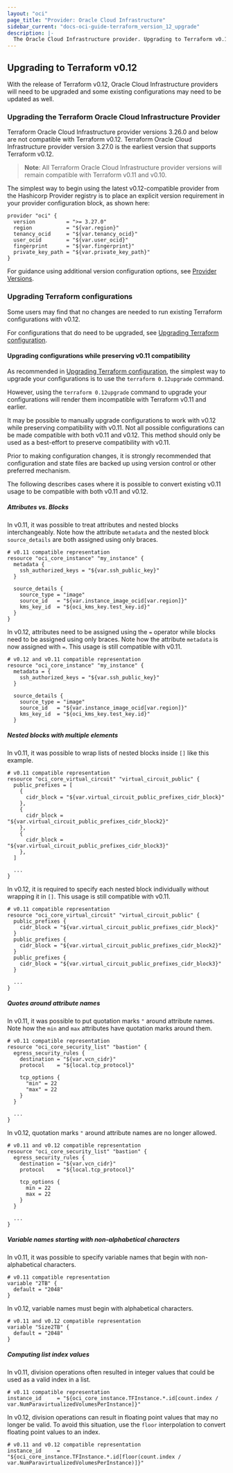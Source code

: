 ```yaml
---
layout: "oci"
page_title: "Provider: Oracle Cloud Infrastructure"
sidebar_current: "docs-oci-guide-terraform_version_12_upgrade"
description: |-
  The Oracle Cloud Infrastructure provider. Upgrading to Terraform v0.12
---
```


## Upgrading to Terraform v0.12

With the release of Terraform v0.12, Oracle Cloud Infrastructure providers will need to be upgraded and some existing configurations may need to be updated as well.

### Upgrading the Terraform Oracle Cloud Infrastructure Provider
Terraform Oracle Cloud Infrastructure provider versions 3.26.0 and below are not compatible with Terraform v0.12.
Terraform Oracle Cloud Infrastructure provider version 3.27.0 is the earliest version that supports Terraform v0.12.

> **Note**: All Terraform Oracle Cloud Infrastructure provider versions will remain compatible with Terraform v0.11 and v0.10.

The simplest way to begin using the latest v0.12-compatible provider from the Hashicorp Provider registry is to place an explicit version requirement in your provider configuration block, as shown here:

```hcl
provider "oci" {
  version          = ">= 3.27.0"
  region           = "${var.region}"
  tenancy_ocid     = "${var.tenancy_ocid}"
  user_ocid        = "${var.user_ocid}"
  fingerprint      = "${var.fingerprint}"
  private_key_path = "${var.private_key_path}"
}
```

For guidance using additional version configuration options, see [Provider Versions](https://www.terraform.io/docs/configuration/providers.html#provider-versions).

### Upgrading Terraform configurations

Some users may find that no changes are needed to run existing Terraform configurations with v0.12.

For configurations that do need to be upgraded, see [Upgrading Terraform configuration](https://www.terraform.io/upgrade-guides/0-12.html#upgrading-terraform-configuration).

#### Upgrading configurations while preserving v0.11 compatibility

As recommended in [Upgrading Terraform configuration](https://www.terraform.io/upgrade-guides/0-12.html#upgrading-terraform-configuration), 
the simplest way to upgrade your configurations is to use the `terraform 0.12upgrade` command.

However, using the `terraform 0.12upgrade` command to upgrade your configurations will render them incompatible with Terraform v0.11 and earlier.

It may be possible to manually upgrade configurations to work with v0.12 while preserving compatibility with v0.11. 
Not all possible configurations can be made compatible with both v0.11 and v0.12. This method should only be used as a best-effort to preserve compatibility with v0.11. 

Prior to making configuration changes, it is strongly recommended that configuration and state files are backed up using version control or other preferred mechanism. 

The following describes cases where it is possible to convert existing v0.11 usage to be compatible with both v0.11 and v0.12.

##### Attributes vs. Blocks
In v0.11, it was possible to treat attributes and nested blocks interchangeably.
Note how the attribute `metadata` and the nested block `source_details` are both assigned using only braces. 
```hcl
# v0.11 compatible representation
resource "oci_core_instance" "my_instance" {
  metadata {
    ssh_authorized_keys = "${var.ssh_public_key}"
  }

  source_details {
    source_type = "image"
    source_id   = "${var.instance_image_ocid[var.region]}"
    kms_key_id  = "${oci_kms_key.test_key.id}"
  }
}
```

In v0.12, attributes need to be assigned using the `=` operator while blocks need to be assigned using only braces.
Note how the attribute `metadata` is now assigned with `=`. This usage is still compatible with v0.11.
```hcl
# v0.12 and v0.11 compatible representation
resource "oci_core_instance" "my_instance" {
  metadata = {
    ssh_authorized_keys = "${var.ssh_public_key}"
  }

  source_details {
    source_type = "image"
    source_id   = "${var.instance_image_ocid[var.region]}"
    kms_key_id  = "${oci_kms_key.test_key.id}"
  }
```

##### Nested blocks with multiple elements
In v0.11, it was possible to wrap lists of nested blocks inside `[]` like this example.
```hcl
# v0.11 compatible representation
resource "oci_core_virtual_circuit" "virtual_circuit_public" {
  public_prefixes = [
    {
      cidr_block = "${var.virtual_circuit_public_prefixes_cidr_block}"
    },
    {
      cidr_block = "${var.virtual_circuit_public_prefixes_cidr_block2}"
    },
    {
      cidr_block = "${var.virtual_circuit_public_prefixes_cidr_block3}"
    },
  ]
  
  ...
}
```

In v0.12, it is required to specify each nested block individually without wrapping it in `[]`.
This usage is still compatible with v0.11.
```hcl
# v0.11 compatible representation
resource "oci_core_virtual_circuit" "virtual_circuit_public" {
  public_prefixes {
    cidr_block = "${var.virtual_circuit_public_prefixes_cidr_block}"
  }
  public_prefixes {
    cidr_block = "${var.virtual_circuit_public_prefixes_cidr_block2}"
  }
  public_prefixes {
    cidr_block = "${var.virtual_circuit_public_prefixes_cidr_block3}"
  }
  
  ...
}
```

##### Quotes around attribute names
In v0.11, it was possible to put quotation marks `"` around attribute names.
Note how the `min` and `max` attributes have quotation marks around them.
```hcl
# v0.11 compatible representation
resource "oci_core_security_list" "bastion" {
  egress_security_rules {
    destination = "${var.vcn_cidr}"
    protocol    = "${local.tcp_protocol}"

    tcp_options {
      "min" = 22
      "max" = 22
    }
  }
  
  ...
}
```

In v0.12, quotation marks `"` around attribute names are no longer allowed.
```hcl
# v0.11 and v0.12 compatible representation
resource "oci_core_security_list" "bastion" {
  egress_security_rules {
    destination = "${var.vcn_cidr}"
    protocol    = "${local.tcp_protocol}"

    tcp_options {
      min = 22
      max = 22
    }
  }
  
  ...
}
```

##### Variable names starting with non-alphabetical characters
In v0.11, it was possible to specify variable names that begin with non-alphabetical characters.
```hcl
# v0.11 compatible representation
variable "2TB" {
  default = "2048"
}
```

In v0.12, variable names must begin with alphabetical characters.
```hcl
# v0.11 and v0.12 compatible representation
variable "Size2TB" {
  default = "2048"
}
```

##### Computing list index values
In v0.11, division operations often resulted in integer values that could be used as a valid index in a list.
```hcl
# v0.11 compatible representation
instance_id     = "${oci_core_instance.TFInstance.*.id[count.index / var.NumParavirtualizedVolumesPerInstance]}"
```

In v0.12, division operations can result in floating point values that may no longer be valid.
To avoid this situation, use the `floor` interpolation to convert floating point values to an index.
```hcl
# v0.11 and v0.12 compatible representation
instance_id     = "${oci_core_instance.TFInstance.*.id[floor(count.index / var.NumParavirtualizedVolumesPerInstance)]}"
```